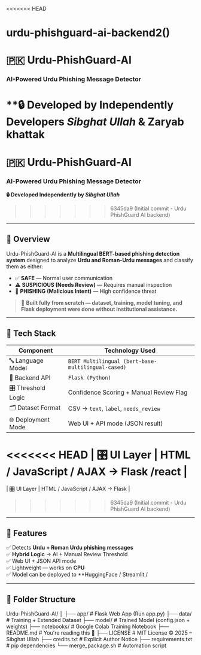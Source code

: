 <<<<<<< HEAD
# urdu-phishguard-ai-backend2()
# 🇵🇰 Urdu-PhishGuard-AI  
### **AI-Powered Urdu Phishing Message Detector**  
**🔒 Developed by Independently Developers _Sibghat Ullah_ & Zaryab khattak
=======
# 🇵🇰 Urdu-PhishGuard-AI  
### **AI-Powered Urdu Phishing Message Detector**  
**🔒 Developed Independently by _Sibghat Ullah_**
>>>>>>> 6345da9 (Initial commit - Urdu PhishGuard AI backend)

---

## 📌 Overview

Urdu-PhishGuard-AI is a **Multilingual BERT-based phishing detection system** designed to analyze **Urdu and Roman-Urdu messages** and classify them as either:

- ✅ **SAFE** — Normal user communication
- ⚠ **SUSPICIOUS (Needs Review)** — Requires manual inspection
- 🚨 **PHISHING (Malicious Intent)** — High confidence threat

> 🎯 **Built fully from scratch — dataset, training, model tuning, and Flask deployment were done without institutional assistance.**

---

## 🧠 Tech Stack

| Component            | Technology Used                     |
|---------------------|------------------------------------|
| 🔤 Language Model    | `BERT Multilingual (bert-base-multilingual-cased)` |
| 🐍 Backend API       | `Flask (Python)`                   |
| 🎛 Threshold Logic   | Confidence Scoring + Manual Review Flag |
| 🗂 Dataset Format    | CSV → `text`, `label`, `needs_review` |
| 🌐 Deployment Mode   | Web UI + API mode (JSON result)    |
<<<<<<< HEAD
| 🎛 UI Layer          | HTML / JavaScript / AJAX → Flask /react  |
=======
| 🎛 UI Layer          | HTML / JavaScript / AJAX → Flask   |
>>>>>>> 6345da9 (Initial commit - Urdu PhishGuard AI backend)

---

## 🚀 Features

✅ Detects **Urdu + Roman Urdu phishing messages**  
✅ **Hybrid Logic** → AI + Manual Review Threshold  
✅ Web UI + JSON API mode  
✅ Lightweight — works on **CPU**  
✅ Model can be deployed to **HuggingFace / Streamlit /


---

## 📁 Folder Structure
Urdu-PhishGuard-AI/
│
├── app/ # Flask Web App (Run app.py)
├── data/ # Training + Extended Dataset
├── model/ # Trained Model (config.json + weights)
├── notebooks/ # Google Colab Training Notebook
├── README.md # You're reading this 🙂
├── LICENSE # MIT License © 2025 – Sibghat Ullah
├── credits.txt # Explicit Author Notice
├── requirements.txt # pip dependencies
└── merge_package.sh # Automation script
